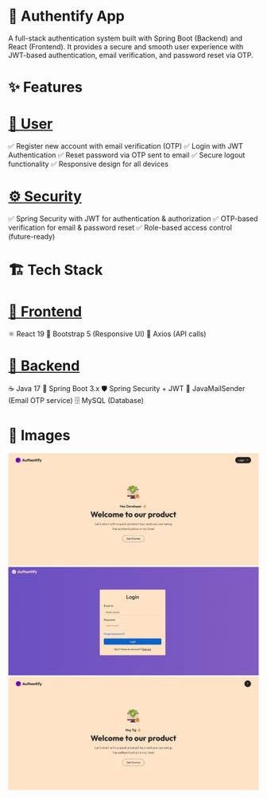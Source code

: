 # <b>🔐 Authentify App</b>

A full-stack authentication system built with Spring Boot (Backend) and React (Frontend). It provides a secure and smooth user experience with JWT-based authentication, email verification, and password reset via OTP.

# <b>✨ Features</b>

# <u>👤 User</u>

✅ Register new account with email verification (OTP)
✅ Login with JWT Authentication
✅ Reset password via OTP sent to email
✅ Secure logout functionality
✅ Responsive design for all devices

# <u>⚙️ Security</u>

✅ Spring Security with JWT for authentication & authorization
✅ OTP-based verification for email & password reset
✅ Role-based access control (future-ready)

# <b>🏗️ Tech Stack</b>

# <u>🔹 Frontend</u>

⚛️ React 19
🎨 Bootstrap 5 (Responsive UI)
🔗 Axios (API calls)

# <u>🔹 Backend</u>

☕ Java 17
🌱 Spring Boot 3.x
🛡️ Spring Security + JWT
📧 JavaMailSender (Email OTP service)
🗄️ MySQL (Database)


# <b> 🔹 Images</b>

![alt text](image.png)
![alt text](image-1.png)
![alt text](image-2.png)
